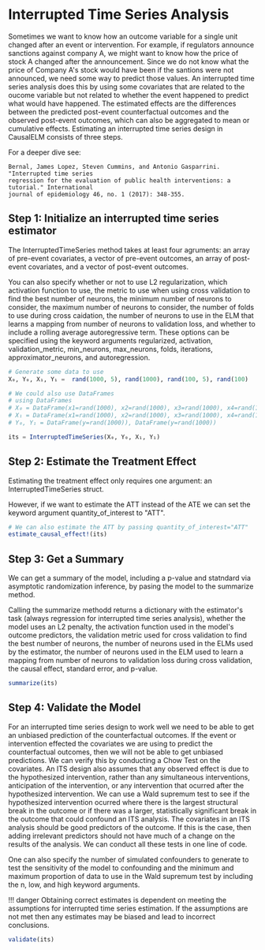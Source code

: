# Interrupted Time Series Analysis
Sometimes we want to know how an outcome variable for a single unit changed after an event 
or intervention. For example, if regulators announce sanctions against company A, we might 
want to know how the price of stock A changed after the announcement. Since we do not know
what the price of Company A's stock would have been if the santions were not announced, we
need some way to predict those values. An interrupted time series analysis does this by 
using some covariates that are related to the oucome variable but not related to whether the 
event happened to predict what would have happened. The estimated effects are the 
differences between the predicted post-event counterfactual outcomes and the observed 
post-event outcomes, which can also be aggregated to mean or cumulative effects. 
Estimating an interrupted time series design in CausalELM consists of three steps.

For a deeper dive see:
    
```
Bernal, James Lopez, Steven Cummins, and Antonio Gasparrini. "Interrupted time series 
regression for the evaluation of public health interventions: a tutorial." International 
journal of epidemiology 46, no. 1 (2017): 348-355.
```

## Step 1: Initialize an interrupted time series estimator
The InterruptedTimeSeries method takes at least four agruments: an array of pre-event 
covariates, a vector of pre-event outcomes, an array of post-event covariates, and a vector 
of post-event outcomes. 

You can also specify whether or not to use L2 regularization, which activation function to 
use, the metric to use when using cross validation to find the best number of neurons, the 
minimum number of neurons to consider, the maximum number of neurons to consider, the number 
of folds to use during cross caidation, the number of neurons to use in the ELM that learns 
a mapping from number of neurons to validation loss, and whether to include a rolling 
average autoregressive term. These options can be specified using the keyword arguments 
regularized, activation, validation_metric, min_neurons, max_neurons, folds, iterations, 
approximator_neurons, and autoregression.

```julia
# Generate some data to use
X₀, Y₀, X₁, Y₁ =  rand(1000, 5), rand(1000), rand(100, 5), rand(100)

# We could also use DataFrames
# using DataFrames
# X₀ = DataFrame(x1=rand(1000), x2=rand(1000), x3=rand(1000), x4=rand(1000), x5=rand(1000))
# X₁ = DataFrame(x1=rand(1000), x2=rand(1000), x3=rand(1000), x4=rand(1000), x5=rand(1000))
# Y₀, Y₁ = DataFrame(y=rand(1000)), DataFrame(y=rand(1000))

its = InterruptedTimeSeries(X₀, Y₀, X₁, Y₁)
```

## Step 2: Estimate the Treatment Effect
Estimating the treatment effect only requires one argument: an InterruptedTimeSeries struct.

However, if we want to estimate the ATT instead of the ATE we can set the keyword argument 
quantity_of_interest to "ATT".
```julia
# We can also estimate the ATT by passing quantity_of_interest="ATT"
estimate_causal_effect!(its)
```

## Step 3: Get a Summary
We can get a summary of the model, including a p-value and statndard via asymptotic 
randomization inference, by pasing the model to the summarize method.

Calling the summarize methodd returns a dictionary with the estimator's task (always 
regression for interrupted time series analysis), whether the model uses an L2 penalty, 
the activation function used in the model's outcome predictors, the validation metric used 
for cross validation to find the best number of neurons, the number of neurons used in the 
ELMs used by the estimator, the number of neurons used in the ELM used to learn a mapping 
from number of neurons to validation loss during cross validation, the causal effect, 
standard error, and p-value.
```julia
summarize(its)
```

## Step 4: Validate the Model
For an interrupted time series design to work well we need to be able to get an unbiased 
prediction of the counterfactual outcomes. If the event or intervention effected the 
covariates we are using to predict the counterfactual outcomes, then we will not be able to 
get unbiased predictions. We can verify this by conducting a Chow Test on the covariates. An
ITS design also assumes that any observed effect is due to the hypothesized intervention, 
rather than any simultaneous interventions, anticipation of the intervention, or any 
intervention that ocurred after the hypothesized intervention. We can use a Wald supremum 
test to see if the hypothesized intervention ocurred where there is the largest structural 
break in the outcome or if there was a larger, statistically significant break in the 
outcome that could confound an ITS analysis. The covariates in an ITS analysis should be 
good predictors of the outcome. If this is the case, then adding irrelevant predictors 
should not have much of a change on the results of the analysis. We can conduct all these 
tests in one line of code.

One can also specify the number of simulated confounders to generate to test the sensitivity 
of the model to confounding and the minimum and maximum proportion of data to use in the 
Wald supremum test by including the n, low, and high keyword arguments.

!!! danger
    Obtaining correct estimates is dependent on meeting the assumptions for interrupted time 
    series estimation. If the assumptions are not met then any estimates may be biased and 
    lead to incorrect conclusions.

```julia
validate(its)
```